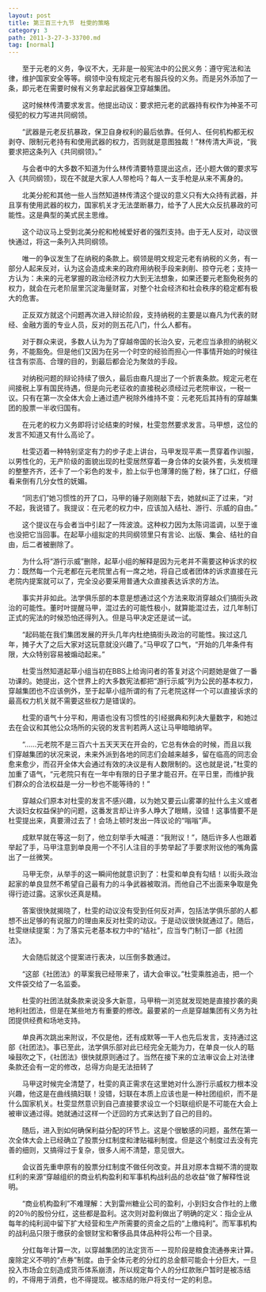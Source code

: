```yaml
---
layout: post
title: 第三百三十九节　杜雯的策略
category: 3
path: 2011-3-27-3-33700.md
tag: [normal]
---
```


　　至于元老的义务，争议不大，无非是一般宪法中的公民义务：遵守宪法和法律，维护国家安全等等。纲领中没有规定元老有服兵役的义务。而是另外添加了一条，即元老在需要时候有义务拿起武器保卫穿越集团。

　　这时候林传清要求发言。他提出动议：要求把元老的武器持有权作为神圣不可侵犯的权力写进共同纲领。

　　“武器是元老反抗暴政，保卫自身权利的最后依靠。任何人、任何机构都无权剥夺、限制元老持有和使用武器的权力，否则就是意图独裁！”林传清大声说，“我要求把这条列入《共同纲领》。”

　　与会者中的大多数不知道为什么林传清要特意提出这点，还小题大做的要求写入《共同纲领》，现在不就是大家人人带枪吗？每人一支手枪是从来不离身的。

　　北美分舵和其他一些人当然知道林传清这个提议的意义只有大众持有武器，并且享有使用武器的权力，国家机关才无法垄断暴力，给予了人民大众反抗暴政的可能性。这是典型的美式民主思维。

　　这个动议马上受到北美分舵和枪械爱好者的强烈支持。由于无人反对，动议很快通过，将这一条列入共同纲领。

　　唯一的争议发生了在纳税的条款上。纲领是明文规定元老有纳税的义务，有一部分人起来反对，认为这会造成未来的政府用纳税手段来剥削、掠夺元老；支持一方认为：未来的元老掌握的政治经济权力大到无法想象，如果还要元老豁免税务的权力，就会在元老阶层里沉淀海量财富，对整个社会经济和社会秩序的稳定都有极大的危害。

　　正反双方就这个问题再次进入辩论阶段，支持纳税的主要是以裔凡为代表的财经、金融方面的专业人员，反对的则五花八门，什么人都有。

　　对于群众来说，多数人认为为了穿越帝国的长治久安，元老应当承担的纳税义务，不能豁免。但是他们又因为在另一个时空的经验而担心一件事情开始的时候往往含有崇高、合理的目的，到最后都会沦为聚敛的手段。

　　对纳税问题的辩论持续了很久，最后由裔凡提出了一个折衷条款。规定元老在间接税上享有国民待遇，但是向元老征收的直接税必须经过元老院审议，一税一议。只有在第一次全体大会上通过遗产税除外维持不变：元老死后其持有的穿越集团的股票一半收归国有。

　　在元老的权力义务即将讨论结束的时候，杜雯忽然要求发言。马甲想，这位的发言不知道又有什么高论了。

　　杜雯迈着一种特别坚定有力的步子走上讲台，马甲发现平素一贯穿着作训服，以男性化的，无产阶级的面貌出现的杜雯居然穿着一身合体的女装外套，头发梳理的整整齐齐，还卡了一个彩色的发卡，脸上似乎也薄薄的施了粉，抹了口红，仔细看来倒有几分女性的妩媚。

　　“同志们”她习惯性的开了口，马甲的锤子刚刚敲下去，她就纠正了过来，“对不起，我说错了。我提议：在元老的权力中，应该加入结社、游行、示威的自由。”

　　这个提议在与会者当中引起了一阵波浪。这种权力因为太陈词滥调，以至于谁也没把它当回事。在起草小组拟定的共同纲领里只有言论、出版、集会、结社的自由，后二者被删除了。

　　为什么将“游行示威”删除，起草小组的解释是因为元老并不需要这种诉求的权力：既然每一个元老都在元老院里占有一席之地，将自己或者团体的诉求直接在元老院内提案就可以了，完全没必要采用普通大众直接表达诉求的方法。

　　事实并非如此。法学俱乐部的本意是想通过这个方法来取消穿越众们搞街头政治的可能性。董时叶提醒马甲，混过去的可能性极小，就算能混过去，过几年制订正式的宪法的时候恐怕还得列入。但是马甲决定还是试一试。

　　“起码能在我们集团发展的开头几年内杜绝搞街头政治的可能性。挨过这几年，摊子大了之后大家对这玩意就没兴趣了。”马甲叹了口气，“开始的几年条件有限，大众特别容易被煽动起来。”

　　杜雯当然知道起草小组当初在BBS上给询问者的答复对这个问题她是做了一番功课的。她提出，这个世界上的大多数宪法都把“游行示威”列为公民的基本权力，穿越集团也不应该例外，至于起草小组所谓的有了元老院这样一个可以直接诉求的最高权力机关就不需要这些权力是错误的。

　　杜雯的语气十分平和，用语也没有习惯性的引经据典和列决大量数字，和她过去在会议和其他公众场所的尖锐的发言判若两人这让马甲暗暗纳罕。

　　“……元老院不是三百六十五天天天在开会的，它总有休会的时候，而且以我们穿越集团的状况来说，未来外派到各地的同志们会越来越多，留在临高的同志会愈来愈少，而召开全体大会通过有效的决议是有人数限制的。这也就是说，”杜雯的加重了语气，“元老院只有在一年中有限的日子里才能召开。在平日里，而维护我们群众的合法权益是一分一秒也不能等待的！”

　　穿越众们原本对杜雯的发言不感兴趣，以为她又要云山雾罩的扯什么主义或者大谈妇女权益保护的问题，这番发言却让许多人睁大了眼睛，没错！这事情要不是杜雯提出来，真要滑过去了！会场上顿时发出一阵议论的“嗡嗡”声。

　　成默早就在等这一刻了，他立刻举手大喊道：“我附议！”，随后许多人也跟着举起了手，马甲注意到单良用一个不引人注目的手势举起了手要求附议他的嘴角露出了一丝微笑。

　　马甲无奈，从举手的这一瞬间他就意识到了：杜雯和单良有勾结！以街头政治起家的单良显然不希望自己最有力的斗争武器被取消。而他自己不出面来争取是免得行迹过露。这家伙还真是精。

　　答案很快就揭晓了，杜雯的动议没有受到任何反对声，包括法学俱乐部的人都想不出足够的有说服力的理由来反对杜雯的动议。于是动议很快就通过了。随后，杜雯继续提案：为了落实元老基本权力中的“结社”，应当专门制订一部《社团法》。

　　大会随后就这个提案进行表决，以压倒多数通过。

　　“这部《社团法》的草案我已经带来了，请大会审议。”杜雯乘胜追击，把一个文件袋交给了一名监委。

　　杜雯的社团法就条款来说没多大新意，马甲稍一浏览就发现她是直接抄袭的奥地利社团法，但是在某些地方有重要的修改。最要紧的一点是穿越集团有义务为社团提供经费和场地支持。

　　单良再次跳出来附议，不仅是他，还有成默等一干人也先后发言，支持通过这部《社团法》。事已至此，法学俱乐部对此已经完全无能为力，在单良一伙人的聒噪鼓吹之下，《社团法》很快就原则通过了。当然在接下来的立法审议会上对法律条款还会有一定的修改，总得方向是无法扭转了

　　马甲这时候完全清楚了，杜雯的真正需求在这里她对什么游行示威权力根本没兴趣，他这是在曲线搞妇联！没错，妇联在本质上应该也是一种社团组织，而不是什么国家机关。杜雯显然意识到自己直接要求设立一个妇联组织是不可能在大会上被审议通过得。她就通过这样一个迂回的方式来达到了自己的目的。

　　随后，进入到如何确保利益分配的环节上。这是个很敏感的问题，虽然在第一次全体大会上已经确立了股票分红制度和津贴福利制度。但是这个制度过去没有完善的细则，又搞得过于复杂，很多人闹不清楚，意见很大。

　　会议首先重申原有的股票分红制度不做任何改变。并且对原本含糊不清的提取红利的来源“穿越组织的商业机构盈利和军事机构战利品的总收益”做了解释性说明。

　　“商业机构盈利”不难理解：大到雷州糖业公司的盈利，小到妇女合作社的上缴的20％的股份分红，这些都是盈利。这次则对盈利做出了明确的定义：指企业从每年的纯利润中留下扩大经营和生产所需要的资金之后的“上缴纯利”。而军事机构的战利品只限于缴获的金银财宝和奢侈品具体品种将公布一个目录。

　　分红每年计算一次，以穿越集团的法定货币－－现阶段是粮食流通券来计算。废除定义不明的“点券”制度。由于全体元老的分红的总金额可能会十分巨大，一旦投入市场会立刻造成货币体系崩溃，所以规定每个人的分红款账户暂时是被冻结的，不得用于消费，也不得提现。被冻结的账户将支付一定的利息。
